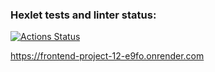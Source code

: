 ### Hexlet tests and linter status:
[![Actions Status](https://github.com/shelser/frontend-project-12/actions/workflows/hexlet-check.yml/badge.svg)](https://github.com/shelser/frontend-project-12/actions)

https://frontend-project-12-e9fo.onrender.com